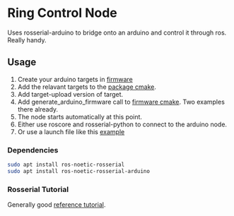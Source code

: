 # Ring Control Node

Uses rosserial-arduino to bridge onto an arduino and control it through ros. Really handy.

## Usage

1. Create your arduino targets in [firmware](firmware/)
2. Add the relavant targets to the [package cmake](CMakeLists.txt).
3. Add target-upload version of target.
4. Add generate_arduino_firmware call to [firmware cmake](firmware/CMakeLists.txt). Two examples there already.
5. The node starts automatically at this point.
6. Either use roscore and rosserial-python to connect to the arduino node.
7. Or use a launch file like this [example](launch/single_linact.launch)

### Dependencies

```bash
sudo apt install ros-noetic-rosserial
sudo apt install ros-noetic-rosserial-arduino
```

### Rosserial Tutorial

Generally good [reference tutorial](http://wiki.ros.org/rosserial_arduino/Tutorials/CMake).
